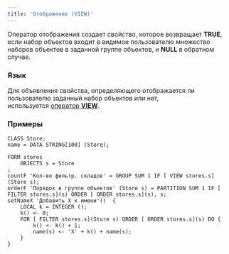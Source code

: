 ```yaml
---
title: 'Отображение (VIEW)'
---
```


Оператор отображения создает свойство, которое возвращает **TRUE**, если набор объектов входит в видимое пользователю множество наборов объектов в заданной группе объектов, и **NULL** в обратном случае.

### Язык

Для объявления свойства, определяющего отображается ли пользователю заданный набор объектов или нет, используется [оператор **VIEW**](Object_group_operator.md).

### Примеры

```lsf
CLASS Store;
name = DATA STRING[100] (Store);

FORM stores
    OBJECTS s = Store
;
countF 'Кол-во фильтр. складов' = GROUP SUM 1 IF [ VIEW stores.s](Store s);
orderF 'Порядок в группе объектов' (Store s) = PARTITION SUM 1 IF [ FILTER stores.s](s) ORDER [ ORDER stores.s](s), s;
setNameX 'Добавить X к имени'()  {
    LOCAL k = INTEGER ();
    k() <- 0;
    FOR [ FILTER stores.s](Store s) ORDER [ ORDER stores.s](s) DO {
        k() <- k() + 1;
        name(s) <- 'X' + k() + name(s);
    }
}
```
